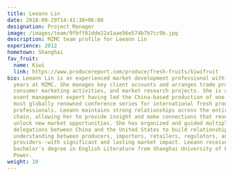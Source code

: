 ```yaml
---
title: Leeann Lin
date: 2018-09-29T14:41:38+06:00
designation: Project Manager
image: /images/team/9fbff81dde22a1aae56e574b7b7cc9b.jpg
description: MZMC team profile for Leeann Lin
experience: 2012
hometown: Shanghai
fav_fruit:
  name: Kiwi
  link: https://www.producereport.com/produce/fresh-fruits/kiwifruit
bio: Leeann Lin is an experienced market development professional with over 10
  years at MZMC. She manages key client accounts and arranges trade promotions,
  consumer marketing activities, and market research projects. She is also an
  event management expert having led the China-based production of one of the
  most globally renowned conference series for international fresh produce
  professionals. Leeann maintains strong relationships across the entire value
  chain, allowing her to provide insight and make connections that reveal and
  unlock new market opportunities. She has organized and guided multiple trade
  delegations between China and the United States to build relationships and
  understanding between producers, importers, retailers, regulators, and service
  providers--with significant and lasting market impact. Leeann received her
  bachelor's degree in English Literature from Shanghai University of Electric
  Power.
weight: 10
---
```

